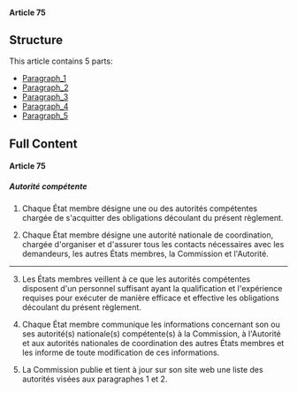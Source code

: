 #### Article 75

## Structure

This article contains 5 parts:

- [Paragraph_1](./Paragraph_1.md)
- [Paragraph_2](./Paragraph_2.md)
- [Paragraph_3](./Paragraph_3.md)
- [Paragraph_4](./Paragraph_4.md)
- [Paragraph_5](./Paragraph_5.md)

## Full Content

#### Article 75
##### Autorité compétente

1. Chaque État membre désigne une ou des autorités compétentes chargée de s'acquitter des obligations découlant du présent règlement.

2. Chaque État membre désigne une autorité nationale de coordination, chargée d'organiser et d'assurer tous les contacts nécessaires avec les demandeurs, les autres États membres, la Commission et l'Autorité.
---


3. Les États membres veillent à ce que les autorités compétentes disposent d'un personnel suffisant ayant la qualification et l'expérience requises pour exécuter de manière efficace et effective les obligations découlant du présent règlement.

4. Chaque État membre communique les informations concernant son ou ses autorité(s) nationale(s) compétente(s) à la Commission, à l'Autorité et aux autorités nationales de coordination des autres États membres et les informe de toute modification de ces informations.

5. La Commission publie et tient à jour sur son site web une liste des autorités visées aux paragraphes 1 et 2.
